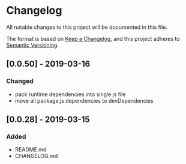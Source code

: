 # Changelog
All notable changes to this project will be documented in this file.

The format is based on [Keep a Changelog](https://keepachangelog.com/en/1.0.0/),
and this project adheres to [Semantic Versioning](https://semver.org/spec/v2.0.0.html).

<!-- ## [Unreleased] -->

## [0.0.50] - 2019-03-16
### Changed
- pack runtime dependencies into single js file
- move all package.js dependencies to devDependencies

## [0.0.28] - 2019-03-15
### Added
<!-- Added/Changed/Deprecated/Removed/Fixed/Security -->
- README.md
- CHANGELOG.md

<!-- [Unreleased]: https://github.com/
[0.0.28]: https://github.com/ -->
